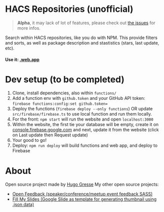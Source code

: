 # HACS Repositories (unofficial)

> **Alpha**, it may lack of lot of features, please check out [the issues](https://github.com/HugoGresse/hacs-repositories/issues) for more infos.

Search within HACS repositories, like you do with NPM. This provide filters and sorts, as well as package description and stastistics (stars, last update, etc).

#### Use it: [.web.app](https://.web.app/)

# Dev setup (to be completed)

1. Clone, install dependencies, also within `functions/`
2. Add a function env with `github.token` and your GitHub API token: `firebase functions:config:set github.token=`
3. Deploy the functions (`firebase deploy --only functions`) OR update `src/firebase/firebase.ts` to use local function and run them locally.
4. For the front: `npm start` will run the website and open `localhost:3000`
5. Within the website, the first tie your database will be empty, create it on [console.firebase.google.com](https://console.firebase.google.com) and next, update it from the website (click on Last update then Request update)
6. Your good to go!
7. Deploy: `npm run deploy` will build functions and web app, and deploy to Firebase

# About

Open source project made by [Hugo Gresse](https://hugo.gresse.io)
My other open source projects:

-   [Open Feedback (speaker/conference/meetup event feedback SASS)](https://openfeedback.io/)
-   [Fill My Slides (Google Slide as template for generating thumbnail using .json data)](https://github.com/HugoGresse/Fill-My-Slides)
